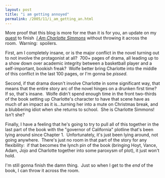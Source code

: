 ```yaml
---
layout: post
title: "i am getting annoyed"
permalink: /2005/11/i_am_getting_an.html
---
```


<p>More proof that this blog is more for me than it is for you, an update on my <a href="http://sippey.typepad.com/filtered/2005/10/concordances.html">quest</a> to finish&nbsp; <em><a href="http://www.amazon.com/gp/product/0374281580/002-3672690-8520057?v=glance&amp;n=283155&amp;%5Fencoding=UTF8&amp;me=ATVPDKIKX0DER&amp;no=283155&amp;st=books">I Am Charlotte Simmons</a></em> without throwing it across the room.&nbsp; Warning:&nbsp; spoilers.</p>

<p>First, am I completely insane, or is the major conflict in the novel turning out to not involve the protagonist at all?&nbsp; 700+ pages of drama, all leading up to a show down over academic integrity between a basketball player and a self-important, bookish freak?&nbsp; Wolfe better bring Charlotte into the middle of this conflict in the last 100 pages, or I'm gonna be <em>pissed</em>.</p>

<p>Second, if that drama doesn't involve Charlotte in some significant way, that means that the entire story arc of the novel hinges on a drunken first time?&nbsp; If so, that's insane.&nbsp; Wolfe didn't spend enough time in the front two-thirds of the book setting up Charlotte's character to have that scene have as much of an impact as it is...turning her into a mute on Christmas break, and a blubbering idiot when she returns to school.&nbsp; She is Charlotte Simmons!&nbsp; Isn't she?</p>

<p>Finally, I have a feeling that he's going to try to pull all of this together in the last part of the book with the &quot;governor of California&quot; plotline that's been lying around since Chapter 1.&nbsp; Unfortunately, it's just been lying around, not going anywhere.&nbsp; There's just no room in that part of the story for any flexibility:&nbsp; if that becomes the lynch pin of the book (bringing Hoyt, Vance, Adam, Jojo and Charlotte together into some paroxysm of plot), it just won't hold.</p>

<p>I'm still gonna finish the damn thing.&nbsp; Just so when I get to the <em>end</em> of the book, I can throw it across the room.<br /> </p>


